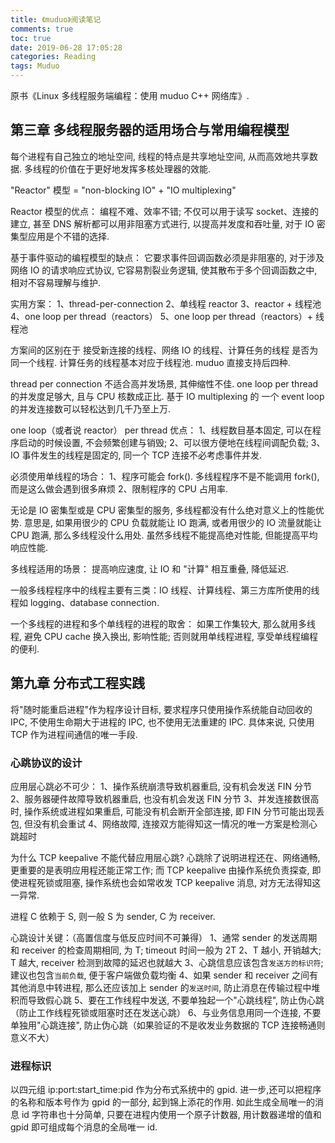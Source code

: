 ```yaml
---
title: 《muduo》阅读笔记
comments: true
toc: true
date: 2019-06-28 17:05:28
categories: Reading
tags: Muduo
---
```


原书《Linux 多线程服务端编程：使用 muduo C++ 网络库》.

<!--more-->

## 第三章 多线程服务器的适用场合与常用编程模型

每个进程有自己独立的地址空间, 线程的特点是共享地址空间, 从而高效地共享数据. 多线程的价值在于更好地发挥多核处理器的效能.

"Reactor" 模型 = "non-blocking IO" + "IO multiplexing"

Reactor 模型的优点：
编程不难、效率不错;
不仅可以用于读写 socket、连接的建立, 甚至 DNS 解析都可以用非阻塞方式进行, 以提高并发度和吞吐量, 对于 IO 密集型应用是个不错的选择.

基于事件驱动的编程模型的缺点：
它要求事件回调函数必须是非阻塞的, 对于涉及网络 IO 的请求响应式协议, 它容易割裂业务逻辑, 使其散布于多个回调函数之中, 相对不容易理解与维护.

实用方案：
1、thread-per-connection
2、单线程 reactor
3、reactor + 线程池
4、one loop per thread（reactors）
5、one loop per thread（reactors）+ 线程池

方案间的区别在于 接受新连接的线程、网络 IO 的线程、计算任务的线程 是否为同一个线程. 计算任务的线程基本对应于线程池.
muduo 直接支持后四种.

thread per connection 不适合高并发场景, 其伸缩性不佳.
one loop per thread 的并发度足够大, 且与 CPU 核数成正比.
基于 IO multiplexing 的 一个 event loop 的并发连接数可以轻松达到几千乃至上万.

one loop（或者说 reactor） per thread 优点：
1、线程数目基本固定, 可以在程序启动的时候设置, 不会频繁创建与销毁;
2、可以很方便地在线程间调配负载;
3、IO 事件发生的线程是固定的, 同一个 TCP 连接不必考虑事件并发.

必须使用单线程的场合：
1、程序可能会 fork(). 多线程程序不是不能调用 fork(), 而是这么做会遇到很多麻烦
2、限制程序的 CPU 占用率.

无论是 IO 密集型或是 CPU 密集型的服务,  多线程都没有什么绝对意义上的性能优势. 意思是, 如果用很少的 CPU 负载就能让 IO 跑满, 或者用很少的 IO 流量就能让 CPU 跑满, 那么多线程没什么用处.
虽然多线程不能提高绝对性能, 但能提高平均响应性能.

多线程适用的场景：
提高响应速度, 让 IO 和 "计算" 相互重叠, 降低延迟.

一般多线程程序中的线程主要有三类：IO 线程、计算线程、第三方库所使用的线程如 logging、database connection.

一个多线程的进程和多个单线程的进程的取舍：
如果工作集较大, 那么就用多线程, 避免 CPU cache 换入换出, 影响性能;
否则就用单线程进程, 享受单线程编程的便利.

## 第九章 分布式工程实践

将"随时能重启进程"作为程序设计目标, 要求程序只使用操作系统能自动回收的 IPC, 不使用生命期大于进程的 IPC, 也不使用无法重建的 IPC. 具体来说, 只使用 TCP 作为进程间通信的唯一手段.

### 心跳协议的设计

应用层心跳必不可少：
1、操作系统崩溃导致机器重启, 没有机会发送 FIN 分节
2、服务器硬件故障导致机器重启, 也没有机会发送 FIN 分节
3、并发连接数很高时, 操作系统或进程如果重启, 可能没有机会断开全部连接, 即 FIN 分节可能出现丢包, 但没有机会重试
4、网络故障, 连接双方能得知这一情况的唯一方案是检测心跳超时

为什么 TCP keepalive 不能代替应用层心跳?
心跳除了说明进程还在、网络通畅, 更重要的是表明应用程还能正常工作;
而 TCP keepalive 由操作系统负责探查, 即使进程死锁或阻塞, 操作系统也会如常收发 TCP keepalive 消息, 对方无法得知这一异常.

进程 C 依赖于 S, 则一般 S 为 sender, C 为 receiver.

心跳设计关键：（高置信度与低反应时间不可兼得）
1、通常 sender 的发送周期和 receiver 的检查周期相同, 为 T; timeout 时间一般为 2T
2、T 越小, 开销越大; T 越大, receiver 检测到故障的延迟也就越大
3、心跳信息应该包含`发送方的标识符`; 建议也包含`当前负载`, 便于客户端做负载均衡
4、如果 sender 和 receiver 之间有其他消息中转进程, 那么还应该加上 sender 的`发送时间`, 防止消息在传输过程中堆积而导致假心跳
5、要在工作线程中发送, 不要单独起一个"心跳线程", 防止伪心跳（防止工作线程死锁或阻塞时还在发送心跳）
6、与业务信息用同一个连接, 不要单独用"心跳连接", 防止伪心跳（如果验证的不是收发业务数据的 TCP 连接畅通则意义不大）

### 进程标识

以四元组 ip:port:start_time:pid 作为分布式系统中的 gpid.
进一步,还可以把程序的名称和版本号作为 gpid 的一部分, 起到锦上添花的作用.
如此生成全局唯一的消息 id 字符串也十分简单, 只要在进程内使用一个原子计数器, 用计数器递增的值和 gpid 即可组成每个消息的全局唯一 id.
